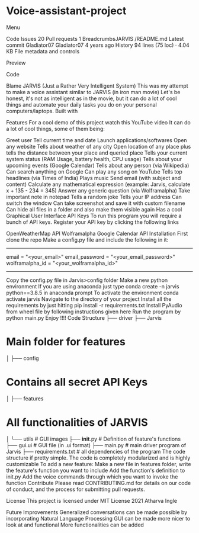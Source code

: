 # Voice-assistant-project


 Menu

Code
Issues
20
Pull requests
1
BreadcrumbsJARVIS
/README.md
Latest commit
Gladiator07
Gladiator07
4 years ago
History
94 lines (75 loc) · 4.04 KB
File metadata and controls

Preview

Code

Blame
JARVIS (Just a Rather Very Intelligent System)
This was my attempt to make a voice assistant similar to JARVIS (in iron man movie)
Let's be honest, it's not as intelligent as in the movie, but it can do a lot of cool things and automate your daily tasks you do on your personal computers/laptops.
Built with


Features
For a cool demo of this project watch this YouTube video
It can do a lot of cool things, some of them being:

Greet user
Tell current time and date
Launch applications/softwares
Open any website
Tells about weather of any city
Open location of any place plus tells the distance between your place and queried place
Tells your current system status (RAM Usage, battery health, CPU usage)
Tells about your upcoming events (Google Calendar)
Tells about any person (via Wikipedia)
Can search anything on Google
Can play any song on YouTube
Tells top headlines (via Times of India)
Plays music
Send email (with subject and content)
Calculate any mathematical expression (example: Jarvis, calculate x + 135 - 234 = 345)
Answer any generic question (via Wolframalpha)
Take important note in notepad
Tells a random joke
Tells your IP address
Can switch the window
Can take screenshot and save it with custom filename
Can hide all files in a folder and also make them visible again
Has a cool Graphical User Interface
API Keys
To run this program you will require a bunch of API keys. Register your API key by clicking the following links

OpenWeatherMap API
Wolframalpha
Google Calendar API
Installation
First clone the repo
Make a config.py file and include the following in it:
_________
email = "<your_email>"
email_password = "<your_email_password>"
wolframalpha_id = "<your_wolframalpha_id>"

___________
Copy the config.py file in Jarvis>config folder
Make a new python environment If you are using anaconda just type conda create -n jarvis python==3.8.5  in anaconda prompt
To activate the environment conda activate jarvis
Navigate to the directory of your project
Install all the requirements by just hitting pip install -r requirements.txt
Install PyAudio from wheel file by following instructions given here
Run the program by python main.py
Enjoy !!!!
Code Structure
├── driver
├── Jarvis       
# Main folder for features 

│   ├── config       

# Contains all secret API Keys
│   ├── features      

# All functionalities of JARVIS 

│   └── utils           # GUI images
├── __init__.py         # Definition of feature's functions
├── gui.ui              # GUI file (in .ui format)
├── main.py             # main driver program of Jarvis
├── requirements.txt    # all dependencies of the program
The code structure if pretty simple. The code is completely modularized and is highly customizable
To add a new feature:
Make a new file in features folder, write the feature's function you want to include
Add the function's definition to init.py
Add the voice commands through which you want to invoke the function
Contribute
Please read CONTRIBUTING.md for details on our code of conduct, and the process for submitting pull requests.

License
This project is licensed under MIT License 2021 Atharva Ingle

Future Improvements
Generalized conversations can be made possible by incorporating Natural Language Processing
GUI can be made more nicer to look at and functional
More functionalities can be added
